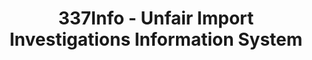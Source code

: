 ---
layout: default
bigquery: https://console.cloud.google.com/bigquery?p=patents-public-data&d=usitc_investigations&page=dataset&project=sheets-management-319211
citation: US International Trade Commission 337Info Unfair Import Investigations Information
  System
contributors: US International Trade Comission
cost: None
description: US International Trade Commission 337Info Unfair Import Investigations
  Information System contains data on investigations done under Section 337. Section
  337 declares the infringement of certain statutory intellectual property rights
  and other forms of unfair competition in import trade to be unlawful practices.
  Most Section 337 investigations involve allegations of patent or registered trademark
  infringement.
documentation: FAQ and tutorial available on the site
last_edit: Mon, 04 Apr 2022 19:10:40 GMT
location: https://pubapps2.usitc.gov/337external/
maintained_by: US International Trade Comission
schema_fields: '[''currentStatus'', ''teoIdDueDate'', ''gcAttorney'', ''trademarkNumbers'',
  ''markmanHearing'', ''investigationNo'', ''internalRemand'', ''patentNumber'', ''investigationTermDate'',
  ''finalIdOnViolationDue'', ''title'', ''dateComplaintFiled'', ''dateCreated'', ''currentActiveALJ'',
  ''ouiiParticipation'', ''teoProceedingInvolved'', ''respondent'', ''teoReliefGranted'',
  ''htsNumbers'', ''finalDetNoViolation'', ''scheduledEndDateEvidHear'', ''finalDetViolation'',
  ''teoIdIssueDate'', ''docketNo'', ''complainant'', ''actualStartDateEvidHear'',
  ''targetDate'', ''reportingRequirements'', ''actualEndDateEvidHear'', ''cafcAppeals'',
  ''investigationType'', ''lastUpdated'', ''ouiiAttorney'', ''patentNumbers'', ''copyrightNumbers'',
  ''dateOfPublicationFrNotice'', ''aljAssigned'', ''issueDateOtherNonFinal'', ''finalIdOnViolationIssue'',
  ''id'', ''scheduledStartDateEvidHear'', ''invUnfairAct'', ''startDateMarkmanHearing'',
  ''endDateMarkmanHearing'', ''publication_number'']'
shortname: unfair_import_investigations
tags:
- import
- legal
- trade
timeframe: 2008-2021 (prior to 2008 downloadable as a JSON file)
title: 337Info - Unfair Import Investigations Information System
uuid: 2721f5ec-e599-4890-9265-9706719fc71e
---